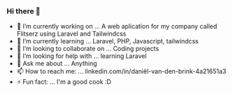 ### Hi there 👋

<!--
**danieljunek15/danieljunek15** is a ✨ _special_ ✨ repository because its `README.md` (this file) appears on your GitHub profile.

Here are some ideas to get you started:
 -->
- 🔭 I’m currently working on ... A web aplication for my company called Flitserz using Laravel and Tailwindcss
- 🌱 I’m currently learning ... Laravel, PHP, Javascript, tailwindcss
- 👯 I’m looking to collaborate on ... Coding projects
- 🤔 I’m looking for help with ... learning Laravel
- 💬 Ask me about ... Anything
- 📫 How to reach me: ... linkedin.com/in/daniël-van-den-brink-4a21651a3
- ⚡ Fun fact: ... I'm a good cook :D


